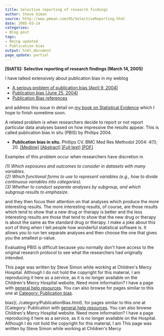 ```yaml
---
title: Selective reporting of research findings
author: Steve Simon
source: http://www.pmean.com/05/SelectiveReporting.html
date: 2005-03-14
categories:
- Blog post
tags:
- Being updated
- Publication bias
output: html_document
page_update: partial
---
```

**[StATS]:** **Selective reporting of research
findings (March 14, 2005)**

I have talked extensively about publication bias in my weblog

- [A serious problem of publication bias (April
9, 2004)](http://www.pmean.com/weblog2004/PublicationBias.asp)
- [Publication bias (June
25, 2004)](http://www.pmean.com/weblog2004/PublicationBias2.asp)
- [Publication Bias
references](http://www.pmean.com/weblog2004/PublicationBias1.asp)

and address this issue in detail on [my book on Statistical
Evidence](../evidence.asp) which I hope to finish sometime soon.

A related problem is when researchers decide to report or not report
particular data analyses based on how impressive the results appear.
This is called publication bias in situ (PBIS) by Phillips 2004.

- **Publication bias in situ.** Phillips CV. BMC Med Res Methodol
2004: 4(1); 20.
[\[Medline\]](http://www.ncbi.nlm.nih.gov/entrez/query.fcgi?cmd=Retrieve&db=PubMed&list_uids=15296515&dopt=Abstract)
[\[Abstract\]](http://www.biomedcentral.com/1471-2288/4/20/abstract)
[\[Full text\]](http://www.biomedcentral.com/1471-2288/4/20)
[\[PDF\]](http://www.biomedcentral.com/content/pdf/1471-2288-4-20.pdf)

Examples of this problem occur when researchers have discretion in

*(1) Which exposures and outcomes to consider in datasets with many
variables.\
(2) Which functional forms to use to represent variables (e.g., how to
divide continuous variables into categories).\
(3) Whether to conduct separate analyses by subgroup, and which
subgroup results to emphasize.*

and they then focus their attention on that analyses which produce the
more interesting results. The more interesting results, of course, are
those results which tend to show that a new drug or therapy is better
and the less interesting results are those that tend to show that the
new drug or therapy is about the same as the standard drug or therapy. I
make a joke about this sort of thing when I tell people how wonderful
statistical software is. It allows you to run ten separate analyses and
then choose the one that gives you the smallest p-value.

Evaluating PBIS is difficult because you normally don't have access to
the original research protocol to see what the researchers had
originally intended.

This page was written by Steve Simon while working at Children's Mercy
Hospital. Although I do not hold the copyright for this material, I am
reproducing it here as a service, as it is no longer available on the
Children's Mercy Hospital website. Need more information? I have a page
with [general help resources](../GeneralHelp.html). You can also browse
for pages similar to this one at [Category: Publication
bias](../category/PublicationBias.html).
<!---More--->
bias](../category/PublicationBias.html).
for pages similar to this one at [Category: Publication
with [general help resources](../GeneralHelp.html). You can also browse
Children's Mercy Hospital website. Need more information? I have a page
reproducing it here as a service, as it is no longer available on the
Hospital. Although I do not hold the copyright for this material, I am
This page was written by Steve Simon while working at Children's Mercy

<!---Do not use
**[StATS]:** **Selective reporting of research
This page was written by Steve Simon while working at Children's Mercy
Hospital. Although I do not hold the copyright for this material, I am
reproducing it here as a service, as it is no longer available on the
Children's Mercy Hospital website. Need more information? I have a page
with [general help resources](../GeneralHelp.html). You can also browse
for pages similar to this one at [Category: Publication
bias](../category/PublicationBias.html).
page_update: partial
--->


